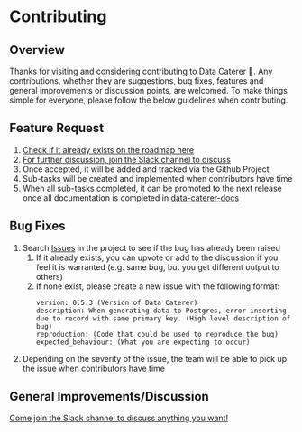# Contributing

## Overview

Thanks for visiting and considering contributing to Data Caterer 🎉. Any contributions, whether they are suggestions, 
bug fixes, features and general improvements or discussion points, are welcomed. To make things simple for everyone, 
please follow the below guidelines when contributing.

## Feature Request

1. [Check if it already exists on the roadmap here](https://data.catering/use-case/roadmap/)
2. [For further discussion, join the Slack channel to discuss](https://join.slack.com/t/data-catering/shared_invite/zt-2664ylbpi-w3n7lWAO~PHeOG9Ujpm~~w)
3. Once accepted, it will be added and tracked via the Github Project
4. Sub-tasks will be created and implemented when contributors have time
5. When all sub-tasks completed, it can be promoted to the next release once all documentation is completed
   in [data-caterer-docs](https://github.com/data-catering/data-caterer-docs)

## Bug Fixes

1. Search [Issues](https://github.com/data-catering/data-caterer/issues) in the project to see if the bug has already
   been raised
   1. If it already exists, you can upvote or add to the discussion if you feel it is warranted (e.g. same bug, but you
      get different output to others)
   2. If none exist, please create a new issue with the following format:
      ```shell
      version: 0.5.3 (Version of Data Caterer)
      description: When generating data to Postgres, error inserting due to record with same primary key. (High level description of bug)
      reproduction: (Code that could be used to reproduce the bug)
      expected_behaviour: (What you are expecting to occur)
      ```
2. Depending on the severity of the issue, the team will be able to pick up the issue when contributors have time

## General Improvements/Discussion

[Come join the Slack channel to discuss anything you want!](https://join.slack.com/t/data-catering/shared_invite/zt-2664ylbpi-w3n7lWAO~PHeOG9Ujpm~~w)
